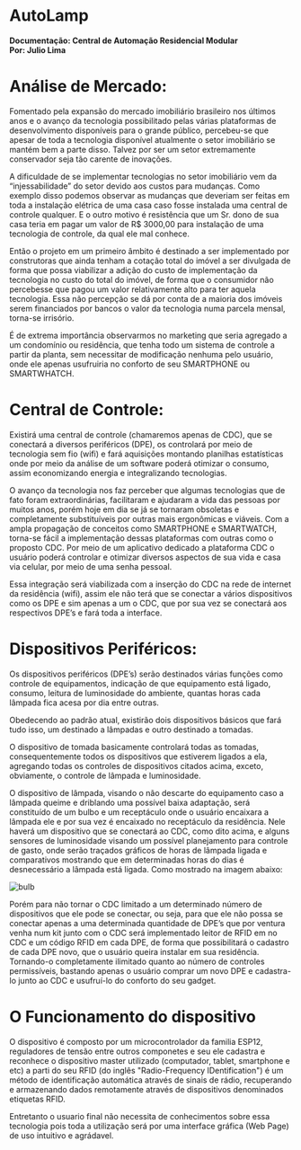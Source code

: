 # AutoLamp

<b>
Documentação: Central de Automação Residencial Modular<br>
Por: Julio Lima<br></b>

<h1>Análise de Mercado:</h1>

<p>Fomentado pela expansão do mercado imobiliário brasileiro nos últimos anos e o avanço da tecnologia possibilitado pelas várias plataformas de desenvolvimento disponíveis para o grande público, percebeu-se que apesar de toda a tecnologia disponível atualmente o setor imobiliário se mantém bem a parte disso. Talvez por ser um setor extremamente conservador seja tão carente de inovações.</p>

<p>A dificuldade de se implementar tecnologias no setor imobiliário vem da “injessabilidade” do setor devido aos custos para mudanças. Como exemplo disso podemos observar as mudanças que deveriam ser feitas em toda a instalação elétrica de uma casa caso fosse instalada uma central de controle qualquer. E o outro motivo é resistência que um Sr. dono de sua casa teria em pagar um valor de R$ 3000,00 para instalação de uma tecnologia de controle, da qual ele mal conhece.</p>

<p>Então o projeto em um primeiro âmbito é destinado a ser implementado por construtoras que ainda tenham a cotação total do imóvel a ser divulgada de forma que possa viabilizar a adição do custo de implementação da tecnologia no custo do total do imóvel, de forma que o consumidor não percebesse que pagou um valor relativamente alto para ter aquela tecnologia. Essa não percepção se dá por conta de a maioria dos imóveis serem financiados por bancos o valor da tecnologia numa parcela mensal, torna-se irrisório. </p>

<p>É de extrema importância observarmos no marketing que seria agregado a um condomínio ou residência, que tenha todo um sistema de controle a partir da planta, sem necessitar de modificação nenhuma pelo usuário, onde ele apenas usufruiria no conforto de seu SMARTPHONE ou SMARTWHATCH.</p>

<h1>Central de Controle:</h1>

<p>Existirá uma central de controle (chamaremos apenas de CDC), que se conectará a diversos periféricos (DPE), os controlará por meio de tecnologia sem fio (wifi) e fará aquisições montando planilhas estatísticas onde por meio da análise de um software poderá otimizar o consumo, assim economizando energia e integralizando tecnologias.</p>

<p>O avanço da tecnologia nos faz perceber que algumas tecnologias que de fato foram extraordinárias, facilitaram e ajudaram a vida das pessoas por muitos anos, porém hoje em dia se já se tornaram obsoletas e completamente substituíveis por outras mais ergonômicas e viáveis. Com a ampla propagação de conceitos como SMARTPHONE e SMARTWATCH, torna-se fácil a implementação dessas plataformas com outras como o proposto CDC. Por meio de um aplicativo dedicado a plataforma CDC o usuário poderá controlar e otimizar diversos aspectos de sua vida e casa via celular, por meio de uma senha pessoal.</p>

<p>Essa integração será viabilizada com a inserção do CDC na rede de internet da residência (wifi), assim ele não terá que se conectar a vários dispositivos como os DPE e sim apenas a um o CDC, que por sua vez se conectará aos respectivos DPE’s e fará toda a interface.</p>

<h1>Dispositivos Periféricos:</h1>
<p>Os dispositivos periféricos (DPE’s) serão destinados várias funções como controle de equipamentos, indicação de que equipamento está ligado, consumo, leitura de luminosidade do ambiente, quantas horas cada lâmpada fica acesa por dia entre outras.</p>

<p>Obedecendo ao padrão atual, existirão dois dispositivos básicos que fará tudo isso, um destinado a lâmpadas e outro destinado a tomadas.</p>

<p>O dispositivo de tomada basicamente controlará todas as tomadas, consequentemente todos os dispositivos que estiverem ligados a ela, agregando todas os controles de dispositivos citados acima, exceto, obviamente, o controle de lâmpada e luminosidade.</p>

<p>O dispositivo de lâmpada, visando o não descarte do equipamento caso a lâmpada queime e driblando uma possível baixa adaptação, será constituído de um bulbo e um receptáculo onde o usuário encaixara a lâmpada ele e por sua vez é encaixado no receptáculo da residência. Nele haverá um dispositivo que se conectará ao CDC, como dito acima, e alguns sensores de luminosidade visando um possível planejamento para controle de gasto, onde serão traçados gráficos de horas de lâmpada ligada e comparativos mostrando que em determinadas horas do dias é desnecessário a lâmpada está ligada.  Como mostrado na imagem abaixo:</p>

![bulb](https://cloud.githubusercontent.com/assets/9977351/23833928/3280fda6-072c-11e7-9bac-0554d69206f3.png)

<p>Porém para não tornar o CDC limitado a um determinado número de dispositivos que ele pode se conectar, ou seja, para que ele não possa se conectar apenas a uma determinada quantidade de DPE’s que por ventura venha num kit junto com o CDC será implementado leitor de RFID em no CDC e um código RFID em cada DPE, de forma que possibilitará o cadastro de cada DPE novo, que o usuário queira instalar em sua residência. Tornando-o completamente ilimitado quanto ao número de controles permissíveis, bastando apenas o usuário comprar um novo DPE e cadastra-lo junto ao CDC e usufruí-lo do conforto do seu gadget.</p>

<h1> O Funcionamento do dispositivo </h1>

<p>O dispositivo é composto por um microcontrolador da familia ESP12, reguladores de tensão entre outros componetes e seu ele cadastra e reconhece o dispositivo master utilizado (computador, tablet, smartphone e etc) a parti do seu RFID (do inglês "Radio-Frequency IDentification") é um método de identificação automática através de sinais de rádio, recuperando e armazenando dados remotamente através de dispositivos denominados etiquetas RFID.</p>

<p>Entretanto o usuario final não necessita de conhecimentos sobre essa tecnologia pois toda a utilização será por uma interface gráfica (Web Page) de uso intuitivo e agrádavel.</p>
